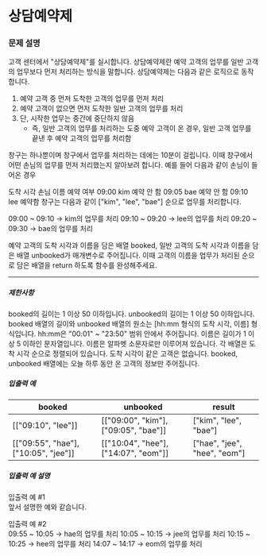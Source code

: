 
# 상담예약제

### 문제 설명
고객 센터에서 "상담예약제"를 실시합니다. 상담예약제란 예약 고객의 업무를 일반 고객의 업무보다 먼저 처리하는 방식을 말합니다. 상담예약제는 다음과 같은 로직으로 동작합니다.

1. 예약 고객 중 먼저 도착한 고객의 업무를 먼저 처리<br/>
2. 예약 고객이 없으면 먼저 도착한 일반 고객의 업무를 처리<br/>
3. 단, 시작한 업무는 중간에 중단하지 않음<br/>
    - 즉, 일반 고객의 업무를 처리하는 도중 예약 고객이 온 경우, 일반 고객 업무를 끝낸 후 예약 고객의 업무를 처리함<br/>

창구는 하나뿐이며 창구에서 업무를 처리하는 데에는 10분이 걸립니다. 이때 창구에서 어떤 손님의 업무를 먼저 처리했는지 알아보려 합니다. 예를 들어 다음과 같이 손님이 들어온 경우

도착 시각	손님 이름	예약 여부
09:00	kim	예약 안 함
09:05	bae	예약 안 함
09:10	lee	예약함
창구는 다음과 같이 ["kim", "lee", "bae"] 순으로 업무를 처리합니다.

09:00 ~ 09:10 → kim의 업무를 처리
09:10 ~ 09:20 → lee의 업무를 처리
09:20 ~ 09:30 → bae의 업무를 처리

예약 고객의 도착 시각과 이름을 담은 배열 booked, 일반 고객의 도착 시각과 이름을 담은 배열 unbooked가 매개변수로 주어집니다. 이때 고객의 이름을 업무가 처리된 순으로 담은 배열을 return 하도록 함수를 완성해주세요.
<hr>

<h5>제한사항</h5>
booked의 길이는 1 이상 50 이하입니다.
unbooked의 길이는 1 이상 50 이하입니다.
booked 배열의 길이와 unbooked 배열의 원소는 [hh:mm 형식의 도착 시각, 이름] 형식입니다.
hh:mm은 "00:01" ~ "23:50" 범위 안에서 주어집니다.
이름은 길이가 1 이상 5 이하인 문자열입니다.
이름은 알파벳 소문자로만 이루어져 있습니다.
각 배열은 도착 시각 순으로 정렬되어 있습니다.
도착 시각이 같은 고객은 없습니다.
booked, unbooked 배열에는 오늘 하루 동안 온 고객의 정보만 주어집니다.

<h5>입출력 예</h5>
<table class="table">
<thead>
    <tr>
        <th>booked</th>
        <th>unbooked</th>
        <th>result</th>
    </tr>
</thead>
<tbody>
    <tr>
        <td>[["09:10", "lee"]]</td>
        <td>[["09:00", "kim"], ["09:05", "bae"]]</td>
        <td>["kim", "lee", "bae"]</td>
    </tr>
    <tr>
        <td>[["09:55", "hae"], ["10:05", "jee"]]</td>
        <td>[["10:04", "hee"], ["14:07", "eom"]]</td>
        <td>["hae", "jee", "hee", "eom"]</td>
    </tr>
</tbody>
</table>

<h5>입출력 예 설명</h5>

<p>입출력 예 #1<br>
앞서 설명한 예와 같습니다.</p>

<p>입출력 예 #2<br>
09:55 ~ 10:05 → hae의 업무를 처리
10:05 ~ 10:15 → jee의 업무를 처리
10:15 ~ 10:25 → hee의 업무를 처리
14:07 ~ 14:17 → eom의 업무를 처리</p>
